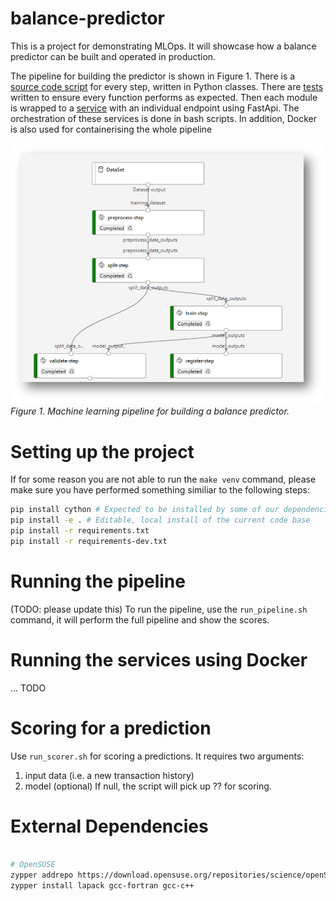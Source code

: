 # balance-predictor
This is a project for demonstrating MLOps. It will showcase how a balance predictor can be built and operated in production.

The pipeline for building the predictor is shown in Figure 1. There is a [source code script](./src) for every step, written in Python classes.
There are [tests](./tests) written to ensure every function performs as expected.
Then each module is wrapped to a [service](./pipeline) with an individual endpoint using FastApi.
The orchestration of these services is done in bash scripts.
In addition, Docker is also used for containerising the whole pipeline

![Machine learning pipeline](./images/ml_pipeline.png)
_Figure 1. Machine learning pipeline for building a balance predictor._

# Setting up the project

If for some reason you are not able to run the `make venv` command, please make sure you have performed something similiar to the following steps:

```bash
pip install cython # Expected to be installed by some of our dependencies, but not implicitly installed.
pip install -e . # Editable, local install of the current code base
pip install -r requirements.txt
pip install -r requirements-dev.txt
```
# Running the pipeline

(TODO: please update this)
To run the pipeline, use the `run_pipeline.sh` command, it will perform the full pipeline and show the scores.

# Running the services using Docker
... TODO

# Scoring for a prediction
Use `run_scorer.sh` for scoring a predictions. 
It requires two arguments: 
1) input data (i.e. a new transaction history) 
2) model (optional) If null, the script will pick up ?? for scoring.

# External Dependencies
```bash

# OpenSUSE
zypper addrepo https://download.opensuse.org/repositories/science/openSUSE_Tumbleweed/science.repo
zypper install lapack gcc-fortran gcc-c++ 
```
